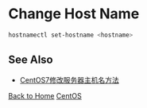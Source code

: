 # Change Host Name
```bash
hostnamectl set-hostname <hostname>
```
## See Also
* [CentOS7修改服务器主机名方法](http://www.cnblogs.com/kluan/p/4458277.html)

[Back to Home](https://husthed.github.io) [CentOS](/OS/CentOS)

